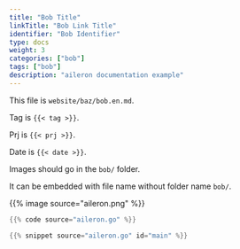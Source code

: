 ```yaml
---
title: "Bob Title"
linkTitle: "Bob Link Title"
identifier: "Bob Identifier"
type: docs
weight: 3
categories: ["bob"]
tags: ["bob"]
description: "aileron documentation example"
---
```


This file is `website/baz/bob.en.md`.

Tag is `{{< tag >}}`.

Prj is `{{< prj >}}`.

Date is `{{< date >}}`.

Images should go in the `bob/` folder.

It can be embedded with file name without folder name `bob/`.

{{% image source="aileron.png" %}}

```go {title="aileron.go" linenos=inline hl_lines=[3,"9-11"] style=emacs}
{{% code source="aileron.go" %}}
```

```go {linenos=inline hl_lines=[3,"6-8"]}
{{% snippet source="aileron.go" id="main" %}}
```
